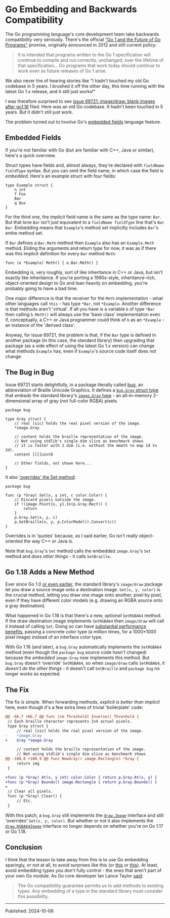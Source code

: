 # Go Embedding and Backwards Compatibility

The Go programming language's core development team take backwards
compatibility very seriously. There's the official ["Go 1 and the Future of Go
Programs"](https://go.dev/doc/go1compat) promise, originally announced in 2012
and still current policy:

> It is intended that programs written to the Go 1 specification will continue
> to compile and run correctly, unchanged, over the lifetime of that
> specification... Go programs that work today should continue to work even as
> future releases of Go 1 arise.

We also never tire of hearing stories like "I hadn't touched my old Go codebase
in 5 years. I brushed it off the other day, this time running with the latest
Go 1.x release, and it still just works!"

I was therefore surprised to see [issue 69721: image/draw: blank images after
go1.18](https://golang.org/issue/69721) filed. Here was an old Go codebase. It
hadn't been touched in 5 years. But it didn't still just work.

The problem turned out to involve Go's [embedded
fields](https://go.dev/ref/spec#Struct_types) language feature.


## Embedded Fields

If you're not familiar with Go (but are familiar with C++, Java or similar),
here's a quick overview.

Struct types have fields and, almost always, they're declared with `fieldName
fieldType` syntax. But you can omit the field name, in which case the field is
*embedded*. Here's an example struct with four fields:

```
type Example struct {
    n int
    f Foo
    Bar
    q Qux
}
```

For the third one, the *implicit* field name is the same as the type name:
`Bar`. But that lone `Bar` isn't just equivalent to a `fieldName fieldType`
line that's `Bar Bar`. Embedding means that `Example`'s method set implicitly
includes `Bar`'s entire method set.

If `Bar` defines a `Bar.Meth` method then `Example` also has an `Example.Meth`
method. Eliding the arguments and return type for now, it was as if there was
this implicit definition for every `Bar` method `Meth`:

```
func (e *Example) Meth() { e.Bar.Meth() }
```

Embedding is, very roughly, sort of like inheritance in C++ or Java, but isn't
exactly like inheritance. If you're porting a 1990s-style, inheritance-rich,
object-oriented design to Go and lean heavily on embedding, you're probably
going to have a bad time.

One major difference is that the receiver for the `Meth` implementation - what
other languages call `this` - has type `*Bar`, not `*Example`. Another
difference is that methods aren't 'virtual'. If all you have is a variable `b`
of type `*Bar` then calling `b.Meth()` will always use the 'base class'
implementation even if, conceptually, a C++ or Java programmer could think of
`b` as an `*Example` - an instance of the 'derived class'.

Anyway, for issue 69721, the problem is that, if the `Bar` type is defined in
another package (in this case, the standard library) then upgrading that
package (as a side effect of using the latest Go 1.x version) can change what
methods `Example` has, even if `Example`'s source code itself does not change.


## The Bug in Bug

Issue 69721 starts delightfully, in a package literally called
[bug](https://github.com/creack/bug/blob/a0e16a07adfbcecbfcb368ddaa20d85c0cd072ad/image.go#L1),
an abbreviation of Braille Unicode Graphics. It defines a [`bug.Gray` struct
type](https://github.com/creack/bug/blob/a0e16a07adfbcecbfcb368ddaa20d85c0cd072ad/image.go#L67-L81)
that *embeds* the standard library's [`image.Gray`
type](https://pkg.go.dev/image#Gray) - an all-in-memory 2-dimensional array of
gray (not full-color RGBA) pixels.

```
package bug

type Gray struct {
    // real [sic] holds the real pixel version of the image.
    *image.Gray

    // content holds the braille representation of the image.
    // Not using stdlib's single dim slice as benchmark shows
    // it is faster with 2 dim (i.e. without the mmath to map 1d to 2d).
    content [][]uint8

    // Other fields, not shown here...
}
```

It also ['overrides' the Set
method](https://github.com/creack/bug/blob/a0e16a07adfbcecbfcb368ddaa20d85c0cd072ad/image.go#L138-L145):

```
package bug

func (p *Gray) Set(x, y int, c color.Color) {
    // Discard pixels outside the image.
    if !(image.Point{x, y}.In(p.Gray.Rect)) {
        return
    }
    p.Gray.Set(x, y, c)
    p.SetBraille(x, y, p.ColorModel().Convert(c))
}
```

Overrides is in 'quotes' because, as I said earlier, Go isn't really
object-oriented the way C++ or Java is.

Note that `bug.Gray`'s `Set` method calls the embedded `image.Gray`'s `Set`
method and *does other things* - it calls `SetBraille`.


## Go 1.18 Adds a New Method

Ever since Go 1.0 [or even
earlier](https://github.com/golang/go/commit/5c2c57e5dbfab67072cad83e7127035568ee3c8f),
the standard library's `image/draw` package let you draw a source image onto a
destination image. `Set(x, y, color)` is the crucial method, letting you draw
one image onto another, pixel by pixel, even if they have different color
models (e.g. drawing an RGBA source onto a gray destination).

What happened in Go 1.18 is that there's a new, *optional* `SetRGBA64` method.
If the draw destination image implements `SetRGBA64` then `image/draw` will
call it instead of calling `Set`. Doing so can have [substantial performance
benefits](https://go.dev/cl/340049), passing a concrete color type (a million
times, for a 1000×1000 pixel image) instead of an interface color type.

With Go 1.18 (and later), a `bug.Gray` automatically implements the `SetRGBA64`
method (even though the `package bug` source code hasn't changed) because the
*embedded* `image.Gray` now implements this method. But `bug.Gray` doesn't
'override' `SetRGBA64`, so when `image/draw` calls `SetRGBA64`, *it doesn't do
the other things* - it doesn't call `SetBraille` and `package bug` no longer
works as expected.


## The Fix

The fix is simple. When forwarding methods, *explicit is better than implicit*
here, even though it's a few extra lines of trivial 'boilerplate' code:

```diff
@@ -66,7 +66,7 @@ func (cm Threshold) Inverse() Threshold {
 // Each braille character represents 2x4 actual pixels.
 type Gray struct {
     // real [sic] holds the real pixel version of the image.
-    *image.Gray
+    Gray *image.Gray

     // content holds the braille representation of the image.
     // Not using stdlib's single dim slice as benchmark shows
@@ -108,6 +108,9 @@ func NewGray(r image.Rectangle) *Gray {
     return img
 }

+func (p *Gray) At(x, y int) color.Color { return p.Gray.At(x, y) }
+func (p *Gray) Bounds() image.Rectangle { return p.Gray.Bounds() }
+
 // Clear all pixels.
 func (p *Gray) Clear() {
     // Etc.
 }
```

With this patch, a `bug.Gray` still implements the
[`draw.Image`](https://pkg.go.dev/image/draw#Image) interface and still
'overrides' `Set(x, y, color)`. But whether or not it also implements the
[`draw.RGBA64Image`](https://pkg.go.dev/image/draw#RGBA64Image) interface no
longer depends on whether you're on Go 1.17 or Go 1.18.


## Conclusion

I think that the lesson to take away from this is to use Go embedding
sparingly, or not at all, to avoid surprises like this (or
[this](https://golang.org/issue/31781) or
[this](https://stackoverflow.com/questions/42659697/google-datastore-breaking-change-re-anonymous-struct-fields)).
At least, avoid embedding types you don't fully control - the ones that aren't
part of your own Go module. As Go core developer Ian Lance Taylor
[said](https://github.com/golang/go/issues/69721#issuecomment-2394017405):

> The Go compatibility guarantee permits us to add methods to existing types.
> Any embedding of a type in the standard library must consider this
> possibility.


---

Published: 2024-10-06
